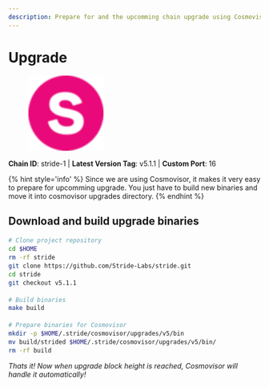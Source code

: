 ```yaml
---
description: Prepare for and the upcomming chain upgrade using Cosmovisor.
---
```


# Upgrade

<figure><img src="https://github.com/takeshi-val/Logo/raw/main/stride.png" width="150" alt=""><figcaption></figcaption></figure>

**Chain ID**: stride-1 | **Latest Version Tag**: v5.1.1 | **Custom Port**: 16

{% hint style='info' %}
Since we are using Cosmovisor, it makes it very easy to prepare for upcomming upgrade.
You just have to build new binaries and move it into cosmovisor upgrades directory.
{% endhint %}

## Download and build upgrade binaries

```bash
# Clone project repository
cd $HOME
rm -rf stride
git clone https://github.com/Stride-Labs/stride.git
cd stride
git checkout v5.1.1

# Build binaries
make build

# Prepare binaries for Cosmovisor
mkdir -p $HOME/.stride/cosmovisor/upgrades/v5/bin
mv build/strided $HOME/.stride/cosmovisor/upgrades/v5/bin/
rm -rf build
```

*Thats it! Now when upgrade block height is reached, Cosmovisor will handle it automatically!*
